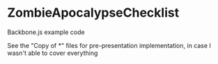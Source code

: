 ZombieApocalypseChecklist
=========================

Backbone.js example code

See the "Copy of *" files for pre-presentation implementation, in case I wasn't able to cover everything